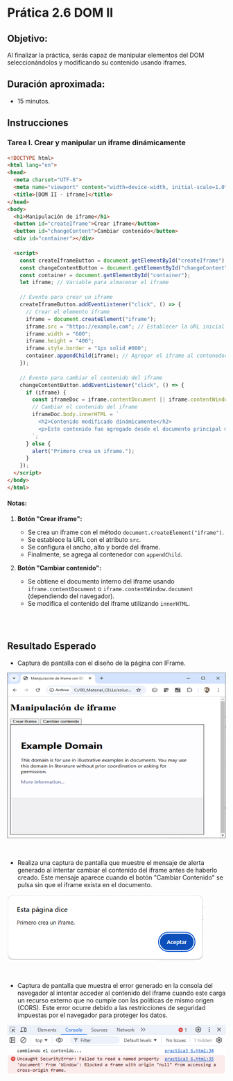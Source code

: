 # Prática 2.6 DOM II

## Objetivo:
Al finalizar la práctica, serás capaz de manipular elementos del DOM seleccionándolos y modificando su contenido usando iframes.

## Duración aproximada:
- 15 minutos.

## Instrucciones 

### Tarea I. Crear y manipular un iframe dinámicamente


```html
<!DOCTYPE html>
<html lang="en">
<head>
  <meta charset="UTF-8">
  <meta name="viewport" content="width=device-width, initial-scale=1.0">
  <title>[DOM II - iframe]</title>
</head>
<body>
  <h1>Manipulación de iframe</h1>
  <button id="createIframe">Crear iframe</button>
  <button id="changeContent">Cambiar contenido</button>
  <div id="container"></div>

  <script>
    const createIframeButton = document.getElementById("createIframe");
    const changeContentButton = document.getElementById("changeContent");
    const container = document.getElementById("container");
    let iframe; // Variable para almacenar el iframe

    // Evento para crear un iframe
    createIframeButton.addEventListener("click", () => {
      // Crear el elemento iframe
      iframe = document.createElement("iframe");
      iframe.src = "https://example.com"; // Establecer la URL inicial
      iframe.width = "600";
      iframe.height = "400";
      iframe.style.border = "1px solid #000";
      container.appendChild(iframe); // Agregar el iframe al contenedor
    });

    // Evento para cambiar el contenido del iframe
    changeContentButton.addEventListener("click", () => {
      if (iframe) {
        const iframeDoc = iframe.contentDocument || iframe.contentWindow.document;
        // Cambiar el contenido del iframe
        iframeDoc.body.innerHTML = `
          <h2>Contenido modificado dinámicamente</h2>
          <p>Este contenido fue agregado desde el documento principal mediante JavaScript.</p>
        `;
      } else {
        alert("Primero crea un iframe.");
      }
    });
  </script>
</body>
</html>
```

#### Notas:

1. **Botón "Crear iframe":**
   - Se crea un iframe con el método `document.createElement("iframe")`.
   - Se establece la URL con el atributo `src`.
   - Se configura el ancho, alto y borde del iframe.
   - Finalmente, se agrega al contenedor con `appendChild`.

2. **Botón "Cambiar contenido":**
   - Se obtiene el documento interno del iframe usando `iframe.contentDocument` o `iframe.contentWindow.document` (dependiendo del navegador).
   - Se modifica el contenido del iframe utilizando `innerHTML`.


<br/>
<br/>


## Resultado Esperado

- Captura de pantalla con el diseño de la página con IFrame.

![Resultado](../images/image1.png)

<br/>

- Realiza una captura de pantalla que muestre el mensaje de alerta generado al intentar cambiar el contenido del iframe antes de haberlo creado. Este mensaje aparece cuando el botón "Cambiar Contenido" se pulsa sin que el iframe exista en el documento. 

![Resultado](../images/image2_6_2.png)

<br/>

- Captura de pantalla que muestra el error generado en la consola del navegador al intentar acceder al contenido del iframe cuando este carga un recurso externo que no cumple con las políticas de mismo origen (CORS). Este error ocurre debido a las restricciones de seguridad impuestas por el navegador para proteger los datos.


![Resultado](../images/image2_6_3.png)